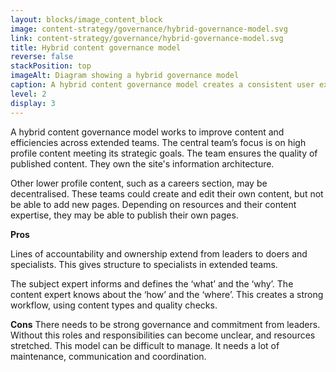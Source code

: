 ```yaml
---
layout: blocks/image_content_block
image: content-strategy/governance/hybrid-governance-model.svg
link: content-strategy/governance/hybrid-governance-model.svg
title: Hybrid content governance model
reverse: false
stackPosition: top
imageAlt: Diagram showing a hybrid governance model
caption: A hybrid content governance model creates a consistent user experience
level: 2
display: 3
---
```

A hybrid content governance model works to improve content and efficiencies across extended teams. The central team’s focus is on high profile content meeting its strategic goals. The team ensures the quality of published content. They own the site's information architecture.

Other lower profile content, such as a careers section, may be decentralised. These teams could create and edit their own content, but not be able to add new pages. Depending on resources and their content expertise, they may be able to publish their own pages.

**Pros**

Lines of accountability and ownership extend from leaders to doers and specialists. This gives structure to specialists in extended teams.

The subject expert informs and defines the ‘what’ and the ‘why’. The content expert knows about the ‘how’ and the ‘where’. This creates a strong workflow, using content types and quality checks.

**Cons**
There needs to be strong governance and commitment from leaders. Without this roles and responsibilities can become unclear, and resources stretched. This model can be difficult to manage. It needs a lot of maintenance, communication and coordination.